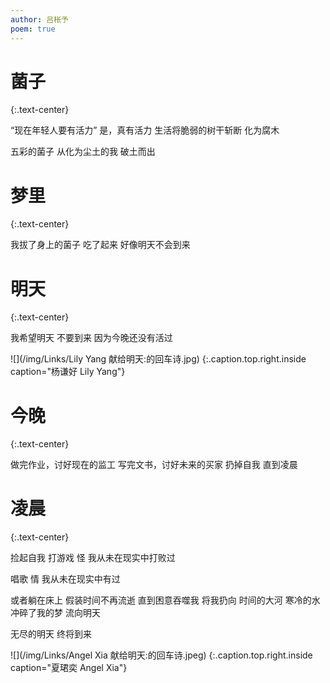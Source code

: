 ```yaml
---
author: 吕枨予
poem: true
---
```


# **菌子**
{:.text-center}

“现在年轻人要有活力”
是，真有活力
生活将脆弱的树干斩断
化为腐木

五彩的菌子
从化为尘土的我
破土而出

# **梦里**
{:.text-center}

我拔了身上的菌子
吃了起来
好像明天不会到来

# **明天**
{:.text-center}

我希望明天
不要到来
因为今晚还没有活过

![](/img/Links/Lily Yang 献给明天:的回车诗.jpg)
{:.caption.top.right.inside caption="杨谦好 Lily Yang"}

# **今晚**
{:.text-center}

做完作业，讨好现在的监工 
写完文书，讨好未来的买家
扔掉自我
直到凌晨

# **凌晨**
{:.text-center}

捡起自我
打游戏
怪
我从未在现实中打败过

唱歌
情
我从未在现实中有过

或者躺在床上
假装时间不再流逝
直到困意吞噬我
将我扔向
时间的大河
寒冷的水
冲碎了我的梦
流向明天

无尽的明天
终将到来

![](/img/Links/Angel Xia 献给明天:的回车诗.jpeg)
{:.caption.top.right.inside caption="夏珺奕 Angel Xia"}
